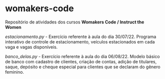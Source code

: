 # womakers-code
Repositório de atividades dos cursos **Womakers Code / Instruct the Women**

*estacionamento.py* - Exercício referente à aula do dia 30/07/22. Programa interativo de controle de estacionamento, veículos estacionados em cada vaga e vagas disponíveis.

*banco_delas.py* - Exercício referente à aula do dia 06/08/22. Modelo básico de banco com cadastro de clientes, criação de contas, adição de titulares, saque, depósito e cheque especial para clientes que se declaram do gênero feminino.
